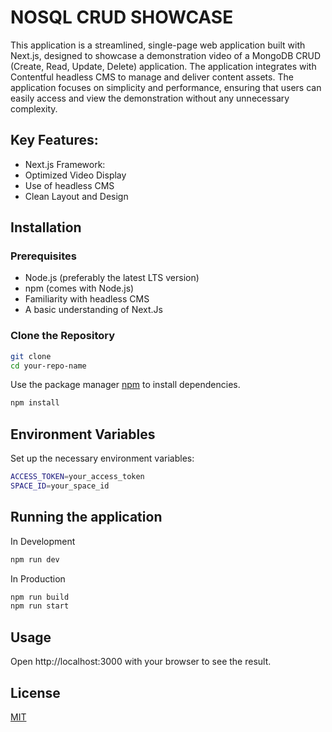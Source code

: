 # NOSQL CRUD SHOWCASE

This application is a streamlined, single-page web application built with Next.js, designed to showcase a demonstration video of a MongoDB CRUD (Create, Read, Update, Delete) application. The application integrates with Contentful headless CMS to manage and deliver content assets. The application focuses on simplicity and performance, ensuring that users can easily access and view the demonstration without any unnecessary complexity.

## Key Features:
* Next.js Framework:
* Optimized Video Display
* Use of headless CMS
* Clean Layout and Design


## Installation

### Prerequisites

* Node.js (preferably the latest LTS version)
* npm (comes with Node.js)
* Familiarity with headless CMS
* A basic understanding of Next.Js

### Clone the Repository

```bash
git clone 
cd your-repo-name
```
Use the package manager [npm](https://www.npmjs.com/) to install dependencies.

```bash
npm install 
```
## Environment Variables
Set up the necessary environment variables:
```bash
ACCESS_TOKEN=your_access_token
SPACE_ID=your_space_id
```
## Running the application
In Development
```bash
npm run dev
```
In Production
```bash
npm run build
npm run start
```

## Usage

Open http://localhost:3000 with your browser to see the result.

## License

[MIT](https://choosealicense.com/licenses/mit/)